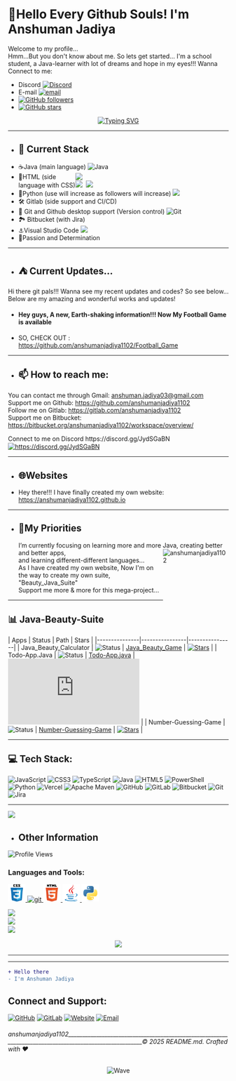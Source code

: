 
 # 👋Hello Every Github Souls! I'm Anshuman Jadiya
Welcome to my profile...                                                                                                                                                                  
Hmm...But you don't know about me. So lets get started... 
I'm a school student, a Java-learner with lot of dreams and hope in my eyes!!! 
Wanna Connect to me: <br>
- Discord [![Discord](https://img.shields.io/badge/Discord-%237289DA.svg?logo=discord&logoColor=white)](https://discord.gg/https://discord.gg/JydSGaBN) <br>
- E-mail [![email](https://img.shields.io/badge/Email-D14836?logo=gmail&logoColor=white)](mailto:anshuman.jadiya03@gmail.com) <br>
- [![GitHub followers](https://img.shields.io/github/followers/anshumanjadiya1102?label=Followers&style=social)](https://github.com/anshumanjadiya1102) <br>
- [![GitHub stars](https://img.shields.io/github/stars/anshumanjadiya1102?label=Stars&style=social)](https://github.com/anshumanjadiya1102) <br>
<div align="center">
  
[![Typing SVG](https://readme-typing-svg.herokuapp.com?font=Fira+Code&pause=1000&color=F75C03&center=true&vCenter=true&width=435&lines=Java+Beauty+Suite;Frontend+Developer;Backend+Support;Git+and+Github+Desktop+Support;Java+Enthusiast;HTML+Knower;Open+Source+Contributor)](https://git.io/typing-svg)

</div>

---
<!-- Proudly created with GPRM ( https://gprm.itsvg.in ) -->



<!--
**anshumanjadiya1102/anshumanjadiya1102** is a ✨ _special_ ✨ repository because its `README.md` (this file) appears on your GitHub profile.

Here are some ideas to get you started:-->
-  ## 🌱 Current Stack
 - ☕Java (main language) ![Java](https://img.shields.io/badge/Java-000000?style=for-the-badge&logo=openjdk&logoColor=white)<img src="https://raw.githubusercontent.com/sanjay-kv/sanjay-kv/main/Assets/illustration.png" min-width="300px" max-width="300px" width="350px" align="right"> 
 - 📕HTML (side language with CSS)<img src="https://img.shields.io/badge/-HTML5-DE5934?logo=HTML5&logoColor=white&style=flat">&nbsp;
<img src="https://img.shields.io/badge/-CSS3-2275B2?logo=CSS3&logoColor=white&style=flat"> &nbsp;
 - 🗽Python (use will increase as followers will increase) <img src="https://img.shields.io/badge/-python-437CAC?logo=python&logoColor=white&style=flat">
 - 🛠 Gitlab (side support and CI/CD)
 - 🚀 Git and Github desktop support (Version control)  ![Git](https://img.shields.io/badge/-Git-F05032?style=flat-square&logo=git&logoColor=white)
 - 🏞 Bitbucket (with Jira)
 - ⚓Visual Studio Code <img src="https://img.shields.io/badge/-Visual%20Studio%20Code-25AEF4?logo=visualstudio&logoColor=white&style=flat">
 - 🎨Passion and Determination

 ---
- ## ⛺ Current Updates...
 Hi there git pals!!! Wanna see my recent updates and codes?                                                                                                                                So see below... Below are my amazing and wonderful works and updates!                            
 - #### Hey guys, A new, Earth-shaking information!!! Now My Football Game is available 
 - SO, CHECK OUT : https://github.com/anshumanjadiya1102/Football_Game

 ---
- ## 📫 How to reach me:
You can contact me through Gmail: anshuman.jadiya03@gmail.com                                                                                                                              
Support me on Github: https://github.com/anshumanjadiya1102                                                                                                                                
Follow me on Gitlab: https://gitlab.com/anshumanjadiya1102 <br>
Support me on Bitbucket: https://bitbucket.org/anshumanjadiya1102/workspace/overview/
<p align="left">Connect to me on Discord https://discord.gg/JydSGaBN <a href="https://discord.gg/https://discord.gg/JydSGaBN" target="blank"><img align="center" src="https://raw.githubusercontent.com/rahuldkjain/github-profile-readme-generator/master/src/images/icons/Social/discord.svg" alt="https://discord.gg/JydSGaBN" height="30" width="40" /></a></p> 

---


- ## 🌐Websites
-  Hey there!!! I have finally created my own website: https://anshumanjadiya1102.github.io

---

<!--- 1st Section on Curated Articles -->
- ## <b> 🔭My Priorities</b>
  I’m currently focusing on learning more and more Java, creating better and better apps,<img src="https://i.pinimg.com/originals/46/41/61/4641611401ecb508c625eebe448da663.gif" width="150" height="150" align="right" alt="anshumanjadiya1102"><br> 
   and learning different-different languages...<br> 
  As I have created my own website, Now I'm on the way to create my own suite, "Beauty_Java_Suite"<br>
  Support me more & more for this mega-project...<br>
---

## 📊  Java-Beauty-Suite  

| Apps     | Status | Path       | Stars       |
|---------------|----------------|----------------|
| Java_Beauty_Calculator  | ![Status](https://img.shields.io/badge/Status-Active-brightgreen) | [Java_Beauty_Game](https://github.com/anshumanjadiya1102/Java_Beauty_Calculator)  | [![Stars](https://img.shields.io/github/stars/anshumanjadiya1102/Java_Beauty_Calculator?style=flat-square)](https://github.com/anshumanjadiya1102/Java_Beauty_Calculator)   |
| Todo-App.Java  | ![Status](https://img.shields.io/badge/Status-Active-brightgreen) | [Todo-App.java](https://github.com/anshumanjadiya1102/Todo-App.java) |  [![Stars](https://img.shields.io/github/stars/anshumanjadiya1102/Todo-App.java?style=flat-square)](https://github.com/anshumanjadiya1102/Todo-App.java)   |
| Number-Guessing-Game |  ![Status](https://img.shields.io/badge/Status-Active-brightgreen) | [Number-Guessing-Game](https://github.com/anshumanjadiya1102/Number-Guessing-Game)  |  [![Stars](https://img.shields.io/github/stars/anshumanjadiya1102/Number-Guessing-Game?style=flat-square)](https://github.com/anshumanjadiya1102/Number-Guessing-Game)   |

  
  ---
  ## 💻 Tech Stack:
![JavaScript](https://img.shields.io/badge/javascript-%23323330.svg?style=for-the-badge&logo=javascript&logoColor=%23F7DF1E) ![CSS3](https://img.shields.io/badge/css3-%231572B6.svg?style=for-the-badge&logo=css3&logoColor=white) ![TypeScript](https://img.shields.io/badge/typescript-%23007ACC.svg?style=for-the-badge&logo=typescript&logoColor=white) ![Java](https://img.shields.io/badge/java-%23ED8B00.svg?style=for-the-badge&logo=openjdk&logoColor=white) ![HTML5](https://img.shields.io/badge/html5-%23E34F26.svg?style=for-the-badge&logo=html5&logoColor=white) ![PowerShell](https://img.shields.io/badge/PowerShell-%235391FE.svg?style=for-the-badge&logo=powershell&logoColor=white) ![Python](https://img.shields.io/badge/python-3670A0?style=for-the-badge&logo=python&logoColor=ffdd54) ![Vercel](https://img.shields.io/badge/vercel-%23000000.svg?style=for-the-badge&logo=vercel&logoColor=white) ![Apache Maven](https://img.shields.io/badge/Apache%20Maven-C71A36?style=for-the-badge&logo=Apache%20Maven&logoColor=white) ![GitHub](https://img.shields.io/badge/github-%23121011.svg?style=for-the-badge&logo=github&logoColor=white) ![GitLab](https://img.shields.io/badge/gitlab-%23181717.svg?style=for-the-badge&logo=gitlab&logoColor=white) ![Bitbucket](https://img.shields.io/badge/bitbucket-%230047B3.svg?style=for-the-badge&logo=bitbucket&logoColor=white) ![Git](https://img.shields.io/badge/git-%23F05033.svg?style=for-the-badge&logo=git&logoColor=white) ![Jira](https://img.shields.io/badge/jira-%230A0FFF.svg?style=for-the-badge&logo=jira&logoColor=white)

---
[![](https://visitcount.itsvg.in/api?id=anshumanjadiya1102&icon=6&color=7)](https://visitcount.itsvg.in)


- ## Other Information
  
![Profile Views](https://komarev.com/ghpvc/?username=anshumanjadiya1102&color=orange&style=flat-square)

<h3 align="left">Languages and Tools:</h3>
<p align="left"> <a href="https://www.w3schools.com/css/" target="_blank" rel="noreferrer"> <img src="https://raw.githubusercontent.com/devicons/devicon/master/icons/css3/css3-original-wordmark.svg" alt="css3" width="40" height="40"/> </a> <a href="https://git-scm.com/" target="_blank" rel="noreferrer"> <img src="https://www.vectorlogo.zone/logos/git-scm/git-scm-icon.svg" alt="git" width="40" height="40"/> </a> <a href="https://www.w3.org/html/" target="_blank" rel="noreferrer"> <img src="https://raw.githubusercontent.com/devicons/devicon/master/icons/html5/html5-original-wordmark.svg" alt="html5" width="40" height="40"/> </a> <a href="https://www.java.com" target="_blank" rel="noreferrer"> <img src="https://raw.githubusercontent.com/devicons/devicon/master/icons/java/java-original.svg" alt="java" width="40" height="40"/> </a> <a href="https://www.python.org" target="_blank" rel="noreferrer"> <img src="https://raw.githubusercontent.com/devicons/devicon/master/icons/python/python-original.svg" alt="python" width="40" height="40"/> </a> </p>

![](https://github-readme-stats.vercel.app/api?username=anshumanjadiya1102&theme=dark&hide_border=false&include_all_commits=true&count_private=true)<br/>
![](https://nirzak-streak-stats.vercel.app/?user=anshumanjadiya1102&theme=dark&hide_border=false)<br/>
![](https://github-readme-stats.vercel.app/api/top-langs/?username=anshumanjadiya1102&theme=dark&hide_border=false&include_all_commits=true&count_private=true&layout=compact)

</div>

<div align="center">

<img src="https://github-readme-activity-graph.vercel.app/graph?username=anshumanjadiya1102&bg_color=0d1117&color=ffffff&line=f85c03&point=ffffff&area=true&hide_border=true" />

</div>

---


---

```diff
+ Hello there
- I'm Anshuman Jadiya
```

## Connect and Support:
[![GitHub](https://img.shields.io/badge/-GitHub-181717?style=for-the-badge&logo=github&logoColor=white)](https://github.com/anshumanjadiya1102)
[![GitLab](https://img.shields.io/badge/-GitLab-FC6D26?style=for-the-badge&logo=gitlab&logoColor=white)](https://gitlab.com/anshumanjadiya1102)
[![Website](https://img.shields.io/badge/-Website-FF7139?style=for-the-badge&logo=firefox-browser&logoColor=white)](https://anshumanjadiya1102.github.io)
[![Email](https://img.shields.io/badge/-Email-D14836?style=for-the-badge&logo=gmail&logoColor=white)](mailto🥇anshuman.jadiya03@gmail.com)

###### anshumanjadiya1102_________________________________________________________________________________________________________© 2025 README.md. Crafted with ❤️

<div align="center">



![Wave](https://raw.githubusercontent.com/mayhemantt/mayhemantt/Update/svg/Bottom.svg)

</div>
